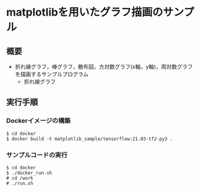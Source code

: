 # matplotlibを用いたグラフ描画のサンプル

## 概要

* 折れ線グラフ，棒グラフ，散布図，方対数グラフ(x軸，y軸)，両対数グラフを描画するサンプルプログラム
	* 折れ線グラフ

## 実行手順

### Dockerイメージの構築

```
$ cd docker
$ docker build -t matplotlib_sample/tensorflow:21.03-tf2-py3 .
```

### サンプルコードの実行

```
$ cd docker
$ ./docker_run.sh
# cd /work
# ./run.sh
```


